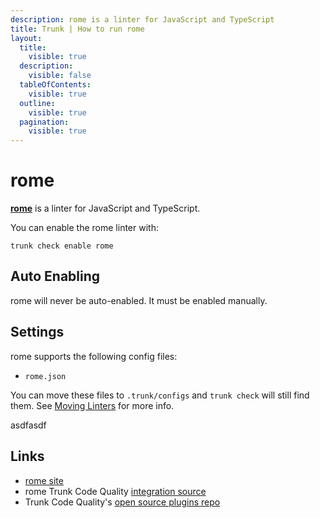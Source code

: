```yaml
---
description: rome is a linter for JavaScript and TypeScript
title: Trunk | How to run rome
layout:
  title:
    visible: true
  description:
    visible: false
  tableOfContents:
    visible: true
  outline:
    visible: true
  pagination:
    visible: true
---
```


# rome

[**rome**](https://github.com/rome/tools#readme) is a linter for JavaScript and TypeScript.

You can enable the rome linter with:

```shell
trunk check enable rome
```

## Auto Enabling

rome will never be auto-enabled. It must be enabled manually.

## Settings

rome supports the following config files:
* `rome.json`

You can move these files to `.trunk/configs` and `trunk check` will still find them. See [Moving Linters](../configure-linters.md#moving-linters) for more info.





asdfasdf



## Links

- [rome site](https://github.com/rome/tools#readme)
- rome Trunk Code Quality [integration source](https://github.com/trunk-io/plugins/tree/main/linters/rome)
- Trunk Code Quality's [open source plugins repo](https://github.com/trunk-io/plugins/tree/main)
